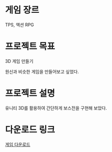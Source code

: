 # 게임 장르

TPS, 액션 RPG

# 프로젝트 목표

3D 게임 만들기

원신과 비슷한 게임을 만들어보고 싶었다.

# 프로젝트 설명

유니티 3D를 활용하여 간단하게 보스전을 구현해 보았다.

# 다운로드 링크

[게임 다운로드](https://drive.google.com/file/d/1DvtRpWSkw6E4SvtuqJQiF6V6PQnHBCje/view?usp=sharing)
